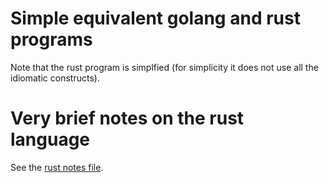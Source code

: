 # Simple equivalent golang and rust programs

Note that the rust program is simplfied (for simplicity it does not use all
the idiomatic constructs).

# Very brief notes on the rust language

See the [rust notes file](RUST-NOTES.md).
